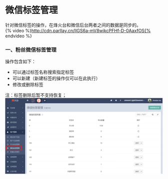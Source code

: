 # 微信标签管理

针对微信标签的操作，在烽火台和微信后台两者之间的数据是同步的。  
{% video %}http://cdn.parllay.cn/llGS6a-mV8wikcPFHf-D-0AaxfOS{% endvideo %}

### 一、粉丝微信标签管理

操作包含如下：

* 可以通过标签名称搜索指定标签
* 可以新建（新建标签的操作仅可以在此执行）
* 修改或删除标签

注：标签删除后暂不支持恢复；  
![](/assets/1516358186%281%29.png)

